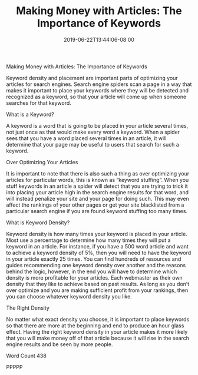 ﻿---
title: "Making Money with Articles: The Importance of Keywords"
date: 2019-06-22T13:44:06-08:00
description: "Making Money With Articles Tips for Web Success"
featured_image: "/images/Making Money With Articles.jpg"
tags: ["Making Money With Articles"]
---

Making Money with Articles: The Importance of Keywords

Keyword density and placement are important parts of optimizing your articles for search engines. Search engine spiders scan a page in a way that makes it important to place your keywords where they will be detected and recognized as a keyword, so that your article will come up when someone searches for that keyword.

What is a Keyword?

A keyword is a word that is going to be placed in your article several times, not just once as that would make every word a keyword. When a spider sees that you have a word placed several times in an article, it will determine that your page may be useful to users that search for such a keyword. 

Over Optimizing Your Articles

It is important to note that there is also such a thing as over optimizing your articles for particular words, this is known as “keyword stuffing”. When you stuff keywords in an article a spider will detect that you are trying to trick it into placing your article high in the search engine results for that word, and will instead penalize your site and your page for doing such. This may even affect the rankings of your other pages or get your site blacklisted from a particular search engine if you are found keyword stuffing too many times.

What is Keyword Density?

Keyword density is how many times your keyword is placed in your article. Most use a percentage to determine how many times they will put a keyword in an article. For instance, if you have a 500 word article and want to achieve a keyword density of 5%, then you will need to have the keyword in your article exactly 25 times. You can find hundreds of resources and guides recommending one keyword density over another and the reasons behind the logic, however, in the end you will have to determine which density is more profitable for your articles. Each webmaster as their own density that they like to achieve based on past results. As long as you don’t over optimize and you are making sufficient profit from your rankings, then you can choose whatever keyword density you like.

The Right Density

No matter what exact density you choose, it is important to place keywords so that there are more at the beginning and end to produce an hour glass effect. Having the right keyword density in your article makes it more likely that you will make money off of that article because it will rise in the search engine results and be seen by more people.

Word Count 438

PPPPP
